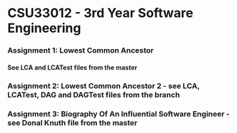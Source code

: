 # CSU33012 - 3rd Year Software Engineering
### Assignment 1: Lowest Common Ancestor 
#### See LCA and LCATest files from the master
### Assignment 2: Lowest Common Ancestor 2 - see LCA, LCATest, DAG and DAGTest files from the branch
### Assignment 3: Biography Of An Influential Software Engineer - see Donal Knuth file from the master
